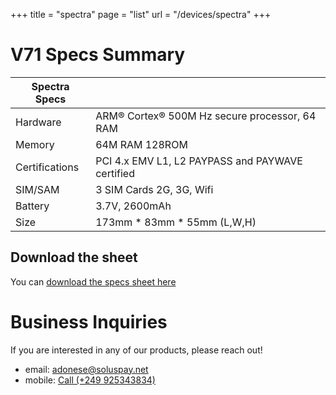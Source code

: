 +++
title = "spectra"
page = "list"
url = "/devices/spectra"
+++

# V71 Specs Summary

| Spectra Specs  |                                                  |
| -------------- | ------------------------------------------------ |
| Hardware       | ARM® Cortex® 500M Hz secure processor, 64 RAM    |
| Memory         | 64M RAM 128ROM                                   |
| Certifications | PCI 4.x EMV L1, L2 PAYPASS and PAYWAVE certified |
| SIM/SAM        | 3 SIM Cards 2G, 3G, Wifi                         |
| Battery        | 3.7V, 2600mAh                                    |
| Size           | 173mm \* 83mm \* 55mm (L,W,H)                    |

## Download the sheet

You can [download the specs sheet here](/assets/spectra-sheet.pdf)

# Business Inquiries

If you are interested in any of our products, please reach out!

- email: <a href="mailto:adonese@soluspay.net">adonese@soluspay.net</a>
- mobile: <a href="tel:+249925343834">Call (+249 925343834)</a>
